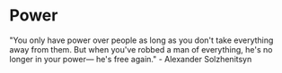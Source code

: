 # Power
"You only have power over people as long as you don't take everything away from them. But when you've robbed a man of everything, he's no longer in your power— he's free again." - Alexander Solzhenitsyn